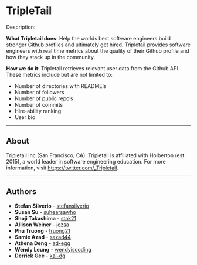 # TripleTail

Description:

**What Tripletail does**: Help the worlds best software engineers build stronger Github profiles and ultimately get hired. Tripletail provides software engineers with real time metrics about the quality of their Github profile and how they stack up in the community.

**How we do it**: Tripletail retrieves relevant user data from the Github API. These metrics include but are not limited to:

  - Number of directories with README’s
  - Number of followers
  - Number of public repo’s
  - Number of commits
  - Hire-ability ranking
  - User bio

---

## About

Tripletail Inc (San Francisco, CA). Tripletail is affiliated with Holberton (est. 2015), a world leader in software engineering education. For more information, visit https://twitter.com/_Tripletail.

---

## Authors

* **Stefan Silverio** - [stefansilverio](https://github.com/stefansilverio)
* **Susan Su** - [suhearsawho](https://github.com/suhearsawho)
* **Shoji Takashima** - [stak21](https://github.com/stak21)
* **Allison Weiner** - [jozsa](https://github.com/jozsa)
* **Phu Truong** - [truong21](https://github.com/truong21)
* **Samie Azad** - [sazad44](https://github.com/sazad44)
* **Athena Deng** - [ad-egg](https://github.com/ad-egg)
* **Wendy Leung** - [wendyiscoding](https://github.com/wendyiscoding)
* **Derrick Gee** - [kai-dg](https://github.com/kai-dg)
